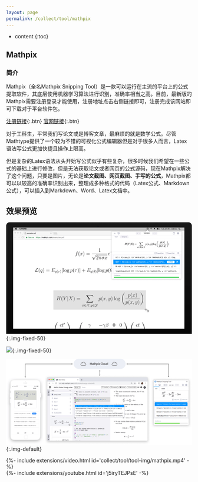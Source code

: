 ```yaml
---
layout: page
permalink: /collect/tool/mathpix
---
```


* content
{:toc}

## Mathpix					

### 简介

Mathpix（全名Mathpix Snipping Tool）是一款可以运行在主流的平台上的公式提取软件，其底层使用机器学习算法进行识别，准确率相当之高。目前，最新版的Mathpix需要注册登录才能使用，注册地址点击右侧链接即可，注册完成该网站即可下载对于平台软件包。

 [注册链接](https://accounts.mathpix.com/signup?referral_code=MSBcUF9eU9){:.btn} [官网链接](https://mathpix.com/){:.btn}

对于工科生，平常我们写论文或是博客文章，最麻烦的就是数学公式。尽管Mathtype提供了一个较为不错的可视化公式编辑器但是对于很多人而言，Latex语法写公式更加快捷且操作上限高。

但是复杂的Latex语法从头开始写公式似乎有些复杂，很多时候我们希望在一些公式的基础上进行修改，但是无法获取论文或者网页的公式源码，现在Mathpix解决了这个问题，只要是图片，无论是**论文截图、网页截图、手写的公式**，Mathpix都可以以较高的准确率识别出来，整理成多种格式的代码（Latex公式、Markdown公式），可以插入到Markdown、Word、Latex文档中。

## 效果预览

![](tool-img/mathpix.png){:.img-fixed-50}

![](mathpix.webp){:.img-fixed-50}

![](tool-img/mathpix_cloud.png){:.img-default}

<div>{%- include extensions/video.html id='collect/tool/tool-img/mathpix.mp4' -%}</div>

<div>{%- include extensions/youtube.html id='j5iryTEJPsE' -%}</div>

